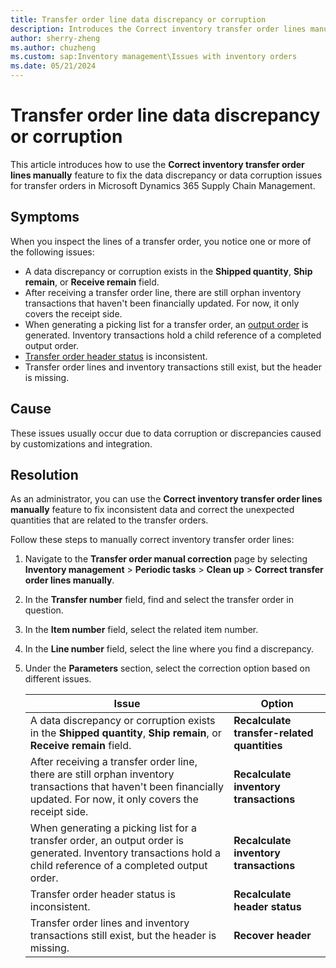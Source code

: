 ```yaml
---
title: Transfer order line data discrepancy or corruption
description: Introduces the Correct inventory transfer order lines manually feature to fix the data discrepancy or data corruption issues for transfer orders in Dynamics 365 Supply Chain Management. 
author: sherry-zheng 
ms.author: chuzheng 
ms.custom: sap:Inventory management\Issues with inventory orders
ms.date: 05/21/2024
---
```

# Transfer order line data discrepancy or corruption

This article introduces how to use the **Correct inventory transfer order lines manually** feature to fix the data discrepancy or data corruption issues for transfer orders in Microsoft Dynamics 365 Supply Chain Management.

## Symptoms

When you inspect the lines of a transfer order, you notice one or more of the following issues:

- A data discrepancy or corruption exists in the **Shipped quantity**, **Ship remain**, or  **Receive remain** field.
- After receiving a transfer order line, there are still orphan inventory transactions that haven't been financially updated. For now, it only covers the receipt side.
- When generating a picking list for a transfer order, an [output order](/dynamics365/supply-chain/inventory/outbound-process#output-orders) is generated. Inventory transactions hold a child reference of a completed output order.
- [Transfer order header status](/dynamics365/intelligent-order-management/integrate-transfer-orders#process-transfer-order-and-status-updates) is inconsistent.
- Transfer order lines and inventory transactions still exist, but the header is missing.

## Cause

These issues usually occur due to data corruption or discrepancies caused by customizations and integration.

## Resolution

As an administrator, you can use the **Correct inventory transfer order lines manually** feature to fix inconsistent data and correct the unexpected quantities that are related to the transfer orders.

Follow these steps to manually correct inventory transfer order lines:

1. Navigate to the **Transfer order manual correction** page by selecting **Inventory management** > **Periodic tasks** > **Clean up** > **Correct transfer order lines manually**.
2. In the **Transfer number** field, find and select the transfer order in question.
3. In the **Item number** field, select the related item number.
4. In the **Line number** field, select the line where you find a discrepancy.
5. Under the **Parameters** section, select the correction option based on different issues.

   | Issue | Option |
   | --- | --- |
   | A data discrepancy or corruption exists in the **Shipped quantity**, **Ship remain**, or **Receive remain** field.| **Recalculate transfer-related quantities** |
   | After receiving a transfer order line, there are still orphan inventory transactions that haven't been financially updated. For now, it only covers the receipt side. | **Recalculate inventory transactions** |
   | When generating a picking list for a transfer order, an output order is generated. Inventory transactions hold a child reference of a completed output order. | **Recalculate inventory transactions** |
   | Transfer order header status is inconsistent. | **Recalculate header status** |
   | Transfer order lines and inventory transactions still exist, but the header is missing. | **Recover header** |

